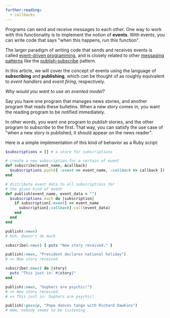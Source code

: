```yaml
---
further-reading:
  - callbacks
---
```

Programs can send and receive messages to each other. One way to work with this functionality is to implement the notion of **events**. With events, you can write code that says "when this happens, run this function".

The larger paradigm of writing code that sends and receives events is called [event-driven programming](http://en.wikipedia.org/wiki/Event-driven_programming), and is closely related to other [messaging patterns](http://en.wikipedia.org/wiki/Messaging_pattern) like the [publish-subscribe](http://en.wikipedia.org/wiki/Publish%E2%80%93subscribe_pattern) pattern.

In this article, we will cover the concept of events using the language of **subscribing** and **publishing**, which can be thought of as roughly equivalent to _event handlers_ and _event firing_, respectively.

_Why would you want to use an evented model?_

Say you have one program that manages news stories, and another program that reads these bulletins. When a new story comes in, you want the reading program to be notified immediately.

In other words, you want one program to _publish_ stories, and the other program to _subscribe_ to the first. That way, you can satisfy the use case of "when a new story is published, it should appear on the news reader".

Here is a simple implementation of this kind of behavior as a Ruby script:

```ruby
$subscriptions = [] # a store for subscriptions

# create a new subscription for a certain of event
def subscribe(event_name, &callback)
  $subscriptions.push({ :event => event_name, :callback => callback })
end

# distribute event data to all subscriptions for
# the given kind of event
def publish(event_name, event_data = "")
  $subscriptions.each do |subscription|
    if subscription[:event] == event_name
      subscription[:callback].call(event_data)
    end
  end
end

publish(:news)
# Huh, doesn't do much

subscribe(:news) { puts "New story received." }

publish(:news, "President declares national holiday")
# => New story received

subscribe(:news) do |story|
  puts "This just in: #{story}"
end

publish(:news, "Gophers are psychic!")
# => New story received.
# => This just in: Gophers are psychic!

publish(:gossip, "Pope dances tango with Richard Dawkins")
# Hmm, nobody seems to be listening
```
